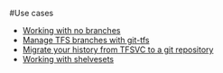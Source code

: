 #Use cases

* [Working with no branches](working_with_no_branches.md)
* [Manage TFS branches with git-tfs](manage_tfs_branches.md)
* [Migrate your history from TFSVC to a git repository](migrate_tfs_to_git.md)
* [Working with shelvesets](working_with_shelvesets.md)
